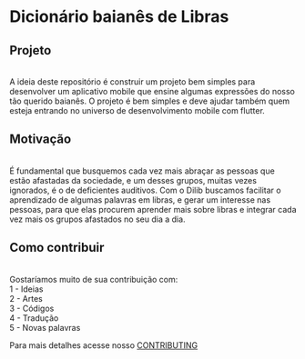# Dicionário baianês de Libras

## Projeto
<br/>A ideia deste repositório é construir um projeto bem simples para desenvolver um aplicativo mobile que ensine algumas expressões do nosso tão querido baianês. O projeto é bem simples e deve ajudar também quem esteja entrando no universo de desenvolvimento mobile com flutter.

## Motivação
<br/>É fundamental que busquemos cada vez mais abraçar as pessoas que estão afastadas da sociedade, e um desses grupos, muitas vezes ignorados, é o de deficientes auditivos. Com o Dilib buscamos facilitar o aprendizado de algumas palavras em  libras, e gerar um interesse nas pessoas, para que elas procurem aprender mais sobre libras e integrar cada vez mais os grupos afastados no seu dia a dia.

## Como contribuir
</br>Gostaríamos muito de sua contribuição com:
<br/> 1 - Ideias
<br/> 2 - Artes 
<br/> 3 - Códigos
<br/> 4 - Tradução
<br/> 5 - Novas palavras

Para mais detalhes acesse nosso [CONTRIBUTING](https://github.com/EuJota/Dicionario-baianes-de-Libras/blob/master/CONTRIBUTING.MD)

